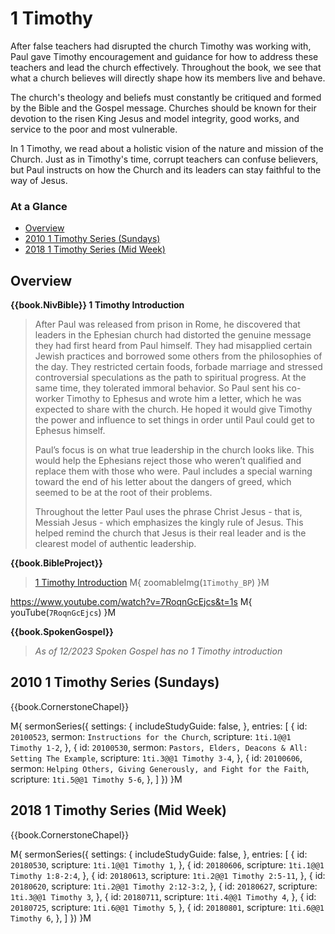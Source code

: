 # 1 Timothy

After false teachers had disrupted the church Timothy was working
with, Paul gave Timothy encouragement and guidance for how to address
these teachers and lead the church effectively. Throughout the book,
we see that what a church believes will directly shape how its members
live and behave.

The church's theology and beliefs must constantly be critiqued and
formed by the Bible and the Gospel message. Churches should be known
for their devotion to the risen King Jesus and model integrity, good
works, and service to the poor and most vulnerable.

In 1 Timothy, we read about a holistic vision of the nature and
mission of the Church. Just as in Timothy's time, corrupt teachers can
confuse believers, but Paul instructs on how the Church and its
leaders can stay faithful to the way of Jesus.


### At a Glance

- [Overview](#overview)
- [2010 1 Timothy Series (Sundays)](#2010-1-timothy-series-sundays)
- [2018 1 Timothy Series (Mid Week)](#2018-1-timothy-series-mid-week)



## Overview

**{{book.NivBible}} 1 Timothy Introduction**

> After Paul was released from prison in Rome, he discovered that
> leaders in the Ephesian church had distorted the genuine message they
> had first heard from Paul himself. They had misapplied certain Jewish
> practices and borrowed some others from the philosophies of the
> day. They restricted certain foods, forbade marriage and stressed
> controversial speculations as the path to spiritual progress. At the
> same time, they tolerated immoral behavior. So Paul sent his co-worker
> Timothy to Ephesus and wrote him a letter, which he was expected to
> share with the church. He hoped it would give Timothy the power and
> influence to set things in order until Paul could get to Ephesus
> himself.
> 
> Paul’s focus is on what true leadership in the church looks like. This
> would help the Ephesians reject those who weren’t qualified and
> replace them with those who were. Paul includes a special warning
> toward the end of his letter about the dangers of greed, which seemed
> to be at the root of their problems.
> 
> Throughout the letter Paul uses the phrase Christ Jesus - that is,
> Messiah Jesus - which emphasizes the kingly rule of Jesus. This helped
> remind the church that Jesus is their real leader and is the clearest
> model of authentic leadership.



**{{book.BibleProject}}**

> [1 Timothy Introduction](https://bibleproject.com/explore/video/1-timothy/)
M{ zoomableImg(`1Timothy_BP`) }M

https://www.youtube.com/watch?v=7RoqnGcEjcs&t=1s
M{ youTube(`7RoqnGcEjcs`) }M



**{{book.SpokenGospel}}**

> _As of 12/2023 Spoken Gospel has no 1 Timothy introduction_




## 2010 1 Timothy Series (Sundays)

{{book.CornerstoneChapel}}

M{ sermonSeries({
  settings: {
    includeStudyGuide: false,
  },
  entries: [
    { id: `20100523`, sermon: `Instructions for the Church`,                                scripture: `1ti.1@@1 Timothy 1-2`, },
    { id: `20100530`, sermon: `Pastors, Elders, Deacons & All: Setting The Example`,        scripture: `1ti.3@@1 Timothy 3-4`, },
    { id: `20100606`, sermon: `Helping Others, Giving Generously, and Fight for the Faith`, scripture: `1ti.5@@1 Timothy 5-6`, },
  ]
}) }M



## 2018 1 Timothy Series (Mid Week)

{{book.CornerstoneChapel}}

M{ sermonSeries({
  settings: {
    includeStudyGuide: false,
  },
  entries: [
    { id: `20180530`, scripture: `1ti.1@@1 Timothy 1`,        },
    { id: `20180606`, scripture: `1ti.1@@1 Timothy 1:8-2:4`,  },
    { id: `20180613`, scripture: `1ti.2@@1 Timothy 2:5-11`,   },
    { id: `20180620`, scripture: `1ti.2@@1 Timothy 2:12-3:2`, },
    { id: `20180627`, scripture: `1ti.3@@1 Timothy 3`,        },
    { id: `20180711`, scripture: `1ti.4@@1 Timothy 4`,        },
    { id: `20180725`, scripture: `1ti.6@@1 Timothy 5`,        },
    { id: `20180801`, scripture: `1ti.6@@1 Timothy 6`,        },
  ]
}) }M
